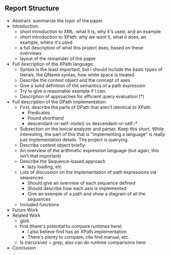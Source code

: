 Report Structure
----------------

- Abstract: summarize the topic of the paper.
- Introduction:
  - short introduction to XML: what it is, why it's used, and an example
  - short introduction to XPath: why we want it, what it does, an example, where
    it's used
  - a full description of what this project does, based on these overviews
  - layout of the remainder of the paper
- Full description of the XPath language:
  - Syntax is the least important, but I should include the basic types of
    literals, the QName syntax, how white space is treated.
  - Describe the context object and the concept of axes
  - Give a solid definition of the semantics of a path expression
  - Try to give a reasonable example if I can.
  - Description of approaches for efficient query evaluation (*)
- Full description of the DPath implementation:
  - First, describe the parts of DPath that aren't identical to XPath.
    - Predicates
    - Pound shorthand
    - descendant-or-self::node() vs descendant-or-self::*
  - Subsection on the lexical analyzer and parser. Keep this short. While
    interesting, the part of this that is "implementing a language" is really
    just implementation details. The project is querying.
  - Describe context object briefly
  - An overview of the arithmetic expression language (but again, this isn't
    that important)
  - Describe the Sequence-based approach
    - lazy loading, etc
  - Lots of discussion on the implementation of path expressions via sequences.
    - Should give an overview of each sequence defined
    - Should describe how each axis is implemented
    - Give an example of a path and show a diagram of all the sequences
  - Included functions
- Future Work
- Related Work
  - glob
  - find (there's potential to compare runtimes here)
    - I also believe find has an XPath implementation
    - There's plenty to compare, cite find manual, etc.
  - ls (recursive) + grep, also can do runtime comparisons here
- Conclusion
